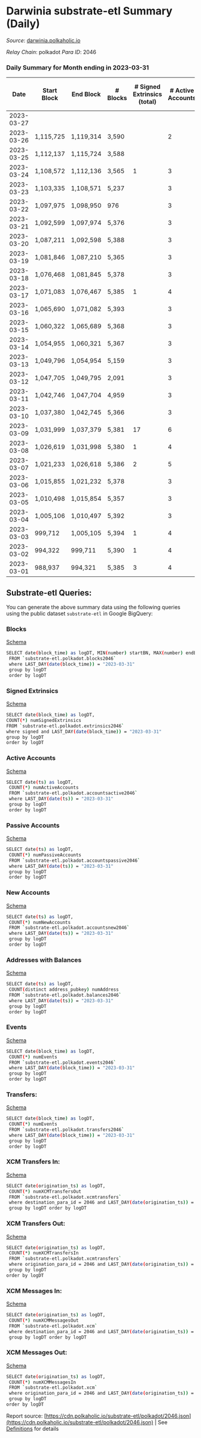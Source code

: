 # Darwinia substrate-etl Summary (Daily)

_Source_: [darwinia.polkaholic.io](https://darwinia.polkaholic.io)

*Relay Chain*: polkadot
*Para ID*: 2046



### Daily Summary for Month ending in 2023-03-31


| Date | Start Block | End Block | # Blocks  | # Signed Extrinsics (total) | # Active Accounts | # Passive | # New | # Addresses with Balances | # Events | # Transfers | # XCM Transfers In | # XCM Transfers Out | # XCM In | # XCM Out | Issues | 
| ---- | ----------- | --------- | --------  | --------------------------- | ----------------- | --------- | ----- | ------------------------- | -------- | ----------- | ------------------ | ------------------- | -------- | --------- | ------ |
| 2023-03-27 |  |  |   |  |  |  |  |  |  |   |   |   |  |  |  |
| 2023-03-26 | 1,115,725 | 1,119,314 | 3,590  |  | 2 |  |  | 22 | 7,182 |   |   |   |  |  |  |
| 2023-03-25 | 1,112,137 | 1,115,724 | 3,588  |  |  |  |  | 22 | 7,178 |   |   |   |  |  |  |
| 2023-03-24 | 1,108,572 | 1,112,136 | 3,565  | 1 | 3 | 2 | 1 | 22 | 7,199 | 61  |   |   |  |  |  |
| 2023-03-23 | 1,103,335 | 1,108,571 | 5,237  |  | 3 |  |  | 21 | 10,477 |   |   |   |  |  |  |
| 2023-03-22 | 1,097,975 | 1,098,950 | 976  |  | 3 |  |  | 21 | 1,953 |   |   |   |  |  |  |
| 2023-03-21 | 1,092,599 | 1,097,974 | 5,376  |  | 3 |  |  | 21 | 10,755 |   |   |   |  |  |  |
| 2023-03-20 | 1,087,211 | 1,092,598 | 5,388  |  | 3 |  |  | 21 | 10,778 |   |   |   |  |  |  |
| 2023-03-19 | 1,081,846 | 1,087,210 | 5,365  |  | 3 |  |  | 21 | 10,733 |   |   |   |  |  |  |
| 2023-03-18 | 1,076,468 | 1,081,845 | 5,378  |  | 3 |  |  | 21 | 10,759 |   |   |   |  |  |  |
| 2023-03-17 | 1,071,083 | 1,076,467 | 5,385  | 1 | 4 | 2 |  | 21 | 10,840 | 61  |   | 1  |  | 1 |  |
| 2023-03-16 | 1,065,690 | 1,071,082 | 5,393  |  | 3 |  |  | 21 | 10,789 |   |   |   |  |  |  |
| 2023-03-15 | 1,060,322 | 1,065,689 | 5,368  |  | 3 |  |  | 21 | 10,739 |   |   |   |  |  |  |
| 2023-03-14 | 1,054,955 | 1,060,321 | 5,367  |  | 3 |  |  | 21 | 10,737 |   |   |   |  |  |  |
| 2023-03-13 | 1,049,796 | 1,054,954 | 5,159  |  | 3 |  |  | 21 | 10,321 |   |   |   |  |  |  |
| 2023-03-12 | 1,047,705 | 1,049,795 | 2,091  |  | 3 |  |  | 21 | 4,183 |   |   |   |  |  |  |
| 2023-03-11 | 1,042,746 | 1,047,704 | 4,959  |  | 3 |  |  | 21 | 9,921 |   |   |   |  |  |  |
| 2023-03-10 | 1,037,380 | 1,042,745 | 5,366  |  | 3 |  |  | 21 | 10,735 |   |   |   |  |  |  |
| 2023-03-09 | 1,031,999 | 1,037,379 | 5,381  | 17 | 6 | 2 |  | 21 | 11,515 | 643  | 1  | 16  | 2 | 16 |  |
| 2023-03-08 | 1,026,619 | 1,031,998 | 5,380  | 1 | 4 | 2 |  | 21 | 10,830 | 61  |   | 1  |  | 1 |  |
| 2023-03-07 | 1,021,233 | 1,026,618 | 5,386  | 2 | 5 | 2 | 2 | 21 | 10,863 | 73  |   | 1  |  | 2 |  |
| 2023-03-06 | 1,015,855 | 1,021,232 | 5,378  |  | 3 |  |  | 19 | 10,759 |   |   |   |  |  |  |
| 2023-03-05 | 1,010,498 | 1,015,854 | 5,357  |  | 3 |  |  | 19 | 10,717 |   |   |   |  |  |  |
| 2023-03-04 | 1,005,106 | 1,010,497 | 5,392  |  | 3 |  |  | 19 | 10,787 |   |   |   |  |  |  |
| 2023-03-03 | 999,712 | 1,005,105 | 5,394  | 1 | 4 | 2 |  | 19 | 10,858 | 61  |   | 1  |  | 1 |  |
| 2023-03-02 | 994,322 | 999,711 | 5,390  | 1 | 4 | 2 |  | 19 | 10,850 | 61  |   | 1  |  | 1 |  |
| 2023-03-01 | 988,937 | 994,321 | 5,385  | 3 | 4 | 2 |  | 19 | 10,983 | 183  |   | 3  | 3 | 3 |  |

## Substrate-etl Queries:
You can generate the above summary data using the following queries using the public dataset `substrate-etl` in Google BigQuery:


### Blocks 

[Schema](https://github.com/colorfulnotion/substrate-etl/blob/main/schema/blocks.json)

```bash
SELECT date(block_time) as logDT, MIN(number) startBN, MAX(number) endBN, COUNT(*) numBlocks 
 FROM `substrate-etl.polkadot.blocks2046`  
 where LAST_DAY(date(block_time)) = "2023-03-31" 
 group by logDT 
 order by logDT
```

### Signed Extrinsics 

[Schema](https://github.com/colorfulnotion/substrate-etl/blob/main/schema/extrinsics.json)

```bash
SELECT date(block_time) as logDT, 
COUNT(*) numSignedExtrinsics 
FROM `substrate-etl.polkadot.extrinsics2046`  
where signed and LAST_DAY(date(block_time)) = "2023-03-31" 
group by logDT 
order by logDT
```

### Active Accounts 

[Schema](https://github.com/colorfulnotion/substrate-etl/blob/main/schema/accountsactive.json)

```bash
SELECT date(ts) as logDT, 
 COUNT(*) numActiveAccounts 
 FROM `substrate-etl.polkadot.accountsactive2046` 
 where LAST_DAY(date(ts)) = "2023-03-31" 
 group by logDT 
 order by logDT
```

### Passive Accounts 

[Schema](https://github.com/colorfulnotion/substrate-etl/blob/main/schema/accountspassive.json)

```bash
SELECT date(ts) as logDT, 
 COUNT(*) numPassiveAccounts 
 FROM `substrate-etl.polkadot.accountspassive2046` 
 where LAST_DAY(date(ts)) = "2023-03-31" 
 group by logDT 
 order by logDT
```

### New Accounts 

[Schema](https://github.com/colorfulnotion/substrate-etl/blob/main/schema/accountsnew.json)

```bash
SELECT date(ts) as logDT, 
 COUNT(*) numNewAccounts 
 FROM `substrate-etl.polkadot.accountsnew2046` 
 where LAST_DAY(date(ts)) = "2023-03-31" 
 group by logDT
 order by logDT
```

### Addresses with Balances 

[Schema](https://github.com/colorfulnotion/substrate-etl/blob/main/schema/balances.json)

```bash
SELECT date(ts) as logDT,
 COUNT(distinct address_pubkey) numAddress 
 FROM `substrate-etl.polkadot.balances2046` 
 where LAST_DAY(date(ts)) = "2023-03-31" 
 group by logDT 
 order by logDT
```

### Events 

[Schema](https://github.com/colorfulnotion/substrate-etl/blob/main/schema/events.json)

```bash
SELECT date(block_time) as logDT, 
 COUNT(*) numEvents 
 FROM `substrate-etl.polkadot.events2046` 
 where LAST_DAY(date(block_time)) = "2023-03-31" 
 group by logDT 
 order by logDT
```

### Transfers:

[Schema](https://github.com/colorfulnotion/substrate-etl/blob/main/schema/transfers.json)

```bash
SELECT date(block_time) as logDT, 
 COUNT(*) numEvents 
 FROM `substrate-etl.polkadot.transfers2046` 
 where LAST_DAY(date(block_time)) = "2023-03-31" 
 group by logDT 
 order by logDT
```

### XCM Transfers In: 

[Schema](https://github.com/colorfulnotion/substrate-etl/blob/main/schema/xcmtransfers.json)

```bash
SELECT date(origination_ts) as logDT, 
 COUNT(*) numXCMTransfersOut 
 FROM `substrate-etl.polkadot.xcmtransfers` 
 where destination_para_id = 2046 and LAST_DAY(date(origination_ts)) = "2023-03-31" 
 group by logDT order by logDT
```

### XCM Transfers Out: 

[Schema](https://github.com/colorfulnotion/substrate-etl/blob/main/schema/xcmtransfers.json)

```bash
SELECT date(origination_ts) as logDT, 
 COUNT(*) numXCMTransfersIn 
 FROM `substrate-etl.polkadot.xcmtransfers` 
 where origination_para_id = 2046 and LAST_DAY(date(origination_ts)) = "2023-03-31" 
 group by logDT 
order by logDT
```

### XCM Messages In: 

[Schema](https://github.com/colorfulnotion/substrate-etl/blob/main/schema/xcm.json)

```bash
SELECT date(origination_ts) as logDT, 
 COUNT(*) numXCMMessagesOut 
 FROM `substrate-etl.polkadot.xcm` 
 where destination_para_id = 2046 and LAST_DAY(date(origination_ts)) = "2023-03-31" 
 group by logDT order by logDT
```

### XCM Messages Out: 

[Schema](https://github.com/colorfulnotion/substrate-etl/blob/main/schema/xcm.json)

```bash
SELECT date(origination_ts) as logDT, 
 COUNT(*) numXCMMessagesIn 
 FROM `substrate-etl.polkadot.xcm` 
 where origination_para_id = 2046 and LAST_DAY(date(origination_ts)) = "2023-03-31" 
 group by logDT 
order by logDT
```


Report source: [https://cdn.polkaholic.io/substrate-etl/polkadot/2046.json](https://cdn.polkaholic.io/substrate-etl/polkadot/2046.json) | See [Definitions](/DEFINITIONS.md) for details
